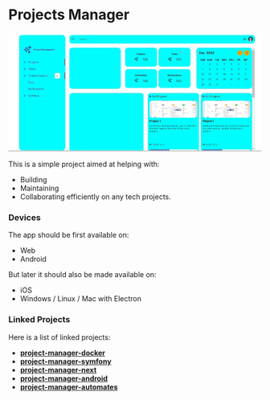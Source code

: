 # Projects Manager

![Project Manager](./project-manager.gif)

This is a simple project aimed at helping with:
- Building
- Maintaining
- Collaborating efficiently 
on any tech projects.

### Devices
The app should be first available on:
- Web
- Android

But later it should also be made available on:

- iOS 
- Windows / Linux / Mac with Electron

### Linked Projects

Here is a list of linked projects:
- [**project-manager-docker**](https://github.com/itd3vbox/project-manager-docker)
- [**project-manager-symfony**](https://github.com/itd3vbox/project-manager-symfony)
- [**project-manager-next**](https://github.com/itd3vbox/project-manager-next)
- [**project-manager-android**](https://github.com/itd3vbox/project-manager-android)
- [**project-manager-automates**](https://github.com/itd3vbox/project-manager-automates)
